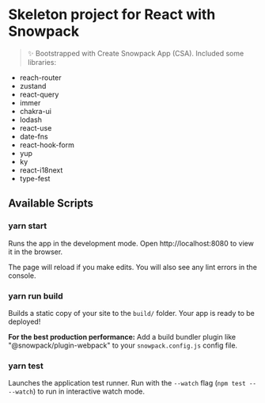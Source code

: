 # Skeleton project for React with Snowpack

> ✨ Bootstrapped with Create Snowpack App (CSA).
> Included some libraries:
  - reach-router
  - zustand
  - react-query
  - immer
  - chakra-ui
  - lodash
  - react-use
  - date-fns
  - react-hook-form
  - yup
  - ky
  - react-i18next
  - type-fest

## Available Scripts

### yarn start

Runs the app in the development mode.
Open http://localhost:8080 to view it in the browser.

The page will reload if you make edits.
You will also see any lint errors in the console.

### yarn run build

Builds a static copy of your site to the `build/` folder.
Your app is ready to be deployed!

**For the best production performance:** Add a build bundler plugin like "@snowpack/plugin-webpack" to your `snowpack.config.js` config file.

### yarn test

Launches the application test runner.
Run with the `--watch` flag (`npm test -- --watch`) to run in interactive watch mode.
